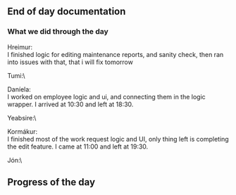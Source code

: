 ## End of day documentation

### What we did through the day 
Hreimur:\
I finished logic for editing maintenance reports, and sanity check, then ran into issues with that, that i will fix tomorrow


Tumi:\


Daníela:\
I worked on employee logic and ui, and connecting them in the logic wrapper. I arrived at 10:30 and left at 18:30.



Yeabsire:\


Kormákur:\
I finished most of the work request logic and UI, only thing left is completing the edit feature. I came at 11:00 and left at 19:30. 


Jón:\


## Progress of the day